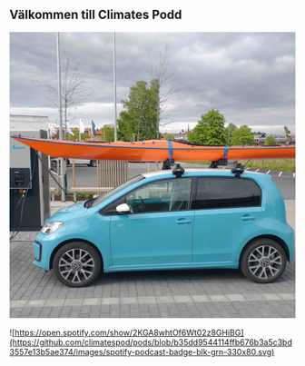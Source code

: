 ## Välkommen till Climates Podd

![El bil (WV eUp) med kajak på taket som laddar](https://github.com/climatespod/pods/blob/972c70fca274399662a5226f0e09a5665d6b75fd/images/eup.jpg)

![https://open.spotify.com/show/2KGA8whtOf6Wt02z8GHiBG](https://github.com/climatespod/pods/blob/b35dd9544114ffb676b3a5c3bd3557e13b5ae374/images/spotify-podcast-badge-blk-grn-330x80.svg)
